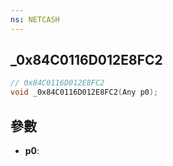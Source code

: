 ```yaml
---
ns: NETCASH
---
```

## _0x84C0116D012E8FC2

```c
// 0x84C0116D012E8FC2
void _0x84C0116D012E8FC2(Any p0);
```


## 參數
* **p0**: 

